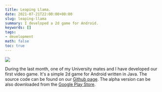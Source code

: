 ```yaml
---
title: Leaping Llama.
date: 2021-07-21T22:00:00+00:00
slug: leaping-llama
summary: I developed a 2d game for Android.
keywords: []
tags:
- development
math: false
toc: true
---
```

![](/uploads/gameLogo.png)  



During the last month, one of my University mates and I have developed our first video game.  It's a simple 2d game for Android written in Java. The source code can be found on our [Github page](https://github.com/overloadedllama/leapingllama). The alpha version can be also downloaded from the [Google Play Store](https://play.google.com/store/apps/details?id=com.overloadedllama.leapingllama).

